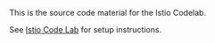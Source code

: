 This is the source code material for the Istio Codelab.

See [Istio Code Lab](http://bit.ly/istio-lab) for setup instructions.
